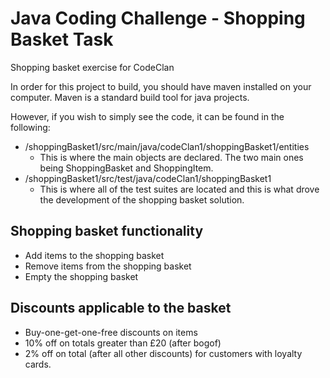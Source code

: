 # Java Coding Challenge - Shopping Basket Task
Shopping basket exercise for CodeClan

In order for this project to build, you should have maven installed on your computer. 
Maven is a standard build tool for java projects.

However, if you wish to simply see the code, it can be found in the following:

* /shoppingBasket1/src/main/java/codeClan1/shoppingBasket1/entities
  * This is where the main objects are declared. The two main ones being ShoppingBasket and ShoppingItem.
* /shoppingBasket1/src/test/java/codeClan1/shoppingBasket1
  * This is where all of the test suites are located and this is what drove the development of the shopping basket solution.
 

## Shopping basket functionality
* Add items to the shopping basket
* Remove items from the shopping basket
* Empty the shopping basket

## Discounts applicable to the basket
* Buy-one-get-one-free discounts on items
* 10% off on totals greater than £20 (after bogof)
* 2% off on total (after all other discounts) for customers with loyalty cards.
